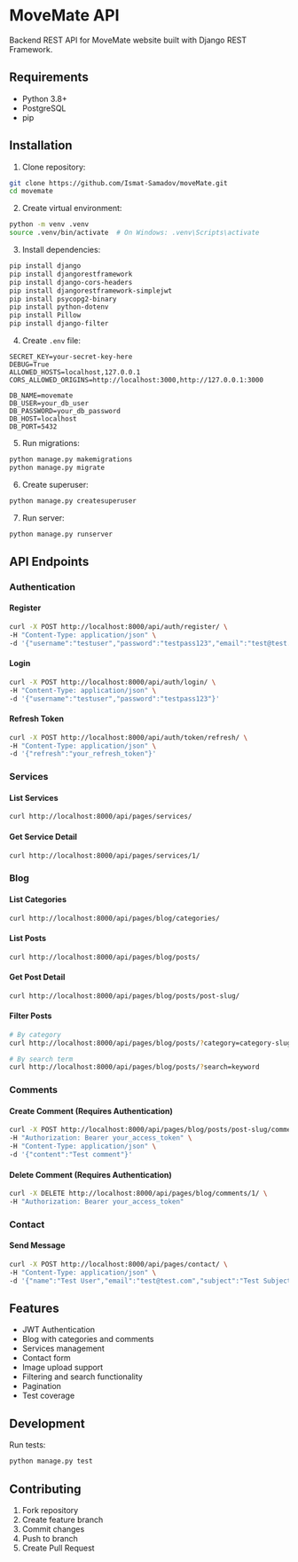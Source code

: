 # MoveMate API

Backend REST API for MoveMate website built with Django REST Framework.

## Requirements

- Python 3.8+
- PostgreSQL
- pip

## Installation

1. Clone repository:
```bash
git clone https://github.com/Ismat-Samadov/moveMate.git
cd movemate
```

2. Create virtual environment:
```bash
python -m venv .venv
source .venv/bin/activate  # On Windows: .venv\Scripts\activate
```

3. Install dependencies:
```bash
pip install django
pip install djangorestframework
pip install django-cors-headers
pip install djangorestframework-simplejwt
pip install psycopg2-binary
pip install python-dotenv
pip install Pillow
pip install django-filter
```

4. Create `.env` file:
```
SECRET_KEY=your-secret-key-here
DEBUG=True
ALLOWED_HOSTS=localhost,127.0.0.1
CORS_ALLOWED_ORIGINS=http://localhost:3000,http://127.0.0.1:3000

DB_NAME=movemate
DB_USER=your_db_user
DB_PASSWORD=your_db_password
DB_HOST=localhost
DB_PORT=5432
```

5. Run migrations:
```bash
python manage.py makemigrations
python manage.py migrate
```

6. Create superuser:
```bash
python manage.py createsuperuser
```

7. Run server:
```bash
python manage.py runserver
```

## API Endpoints

### Authentication

#### Register
```bash
curl -X POST http://localhost:8000/api/auth/register/ \
-H "Content-Type: application/json" \
-d '{"username":"testuser","password":"testpass123","email":"test@test.com"}'
```

#### Login
```bash
curl -X POST http://localhost:8000/api/auth/login/ \
-H "Content-Type: application/json" \
-d '{"username":"testuser","password":"testpass123"}'
```

#### Refresh Token
```bash
curl -X POST http://localhost:8000/api/auth/token/refresh/ \
-H "Content-Type: application/json" \
-d '{"refresh":"your_refresh_token"}'
```

### Services

#### List Services
```bash
curl http://localhost:8000/api/pages/services/
```

#### Get Service Detail
```bash
curl http://localhost:8000/api/pages/services/1/
```

### Blog

#### List Categories
```bash
curl http://localhost:8000/api/pages/blog/categories/
```

#### List Posts
```bash
curl http://localhost:8000/api/pages/blog/posts/
```

#### Get Post Detail
```bash
curl http://localhost:8000/api/pages/blog/posts/post-slug/
```

#### Filter Posts
```bash
# By category
curl http://localhost:8000/api/pages/blog/posts/?category=category-slug

# By search term
curl http://localhost:8000/api/pages/blog/posts/?search=keyword
```

### Comments

#### Create Comment (Requires Authentication)
```bash
curl -X POST http://localhost:8000/api/pages/blog/posts/post-slug/comments/ \
-H "Authorization: Bearer your_access_token" \
-H "Content-Type: application/json" \
-d '{"content":"Test comment"}'
```

#### Delete Comment (Requires Authentication)
```bash
curl -X DELETE http://localhost:8000/api/pages/blog/comments/1/ \
-H "Authorization: Bearer your_access_token"
```

### Contact

#### Send Message
```bash
curl -X POST http://localhost:8000/api/pages/contact/ \
-H "Content-Type: application/json" \
-d '{"name":"Test User","email":"test@test.com","subject":"Test Subject","message":"Test message"}'
```

## Features

- JWT Authentication
- Blog with categories and comments
- Services management
- Contact form
- Image upload support
- Filtering and search functionality
- Pagination
- Test coverage

## Development

Run tests:
```bash
python manage.py test
```

## Contributing

1. Fork repository
2. Create feature branch
3. Commit changes
4. Push to branch
5. Create Pull Request